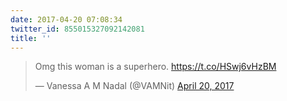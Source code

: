 ```yaml
---
date: 2017-04-20 07:08:34
twitter_id: 855015327092142081
title: ''
---
```


<blockquote class="twitter-tweet"><p lang="en" dir="ltr">Omg this woman is a superhero. <a href="https://t.co/HSwj6vHzBM">https://t.co/HSwj6vHzBM</a></p>&mdash; Vanessa A M Nadal (@VAMNit) <a href="https://twitter.com/VAMNit/status/854939036066205696?ref_src=twsrc%5Etfw">April 20, 2017</a></blockquote>
<script async src="https://platform.twitter.com/widgets.js" charset="utf-8"></script>
